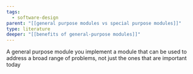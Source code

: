 ```yaml
---
tags:
  - software-design
parent: "[[general purpose modules vs special purpose modules]]"
type: literature
deeper: "[[benefits of general-purpose modules]]"
---
```

A general purpose module you implement a module that can be used to address a broad range of problems, not just the ones that are important today

